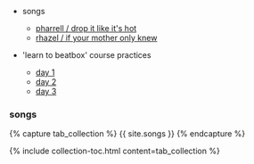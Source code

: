 
- songs
  - [pharrell / drop it like it's hot][1]
  - [rhazel / if your mother only knew][2]

- 'learn to beatbox' course practices
  - [day 1][ltbb-1]
  - [day 2][ltbb-2]
  - [day 3][ltbb-3]


### songs

{% capture tab_collection %}
{{ site.songs }}
{% endcapture %}

{% include collection-toc.html content=tab_collection %}



[1]: songs/pharrell/drop-it-like-its-hot/
[2]: songs/rhazel/if-your-mother-only-knew/

[ltbb-1]: ltbb/day-1/
[ltbb-2]: ltbb/day-2/
[ltbb-3]: ltbb/day-3/
